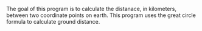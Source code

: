 The goal of this program is to calculate the distanace, in kilometers,
between two coordinate points on earth. This program uses the great circle
formula to calculate ground distance.
